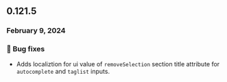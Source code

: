 ## 0.121.5

### February 9, 2024

### 🐛 Bug fixes

- Adds localiztion for ui value of `removeSelection` section title attribute for `autocomplete` and `taglist` inputs.
